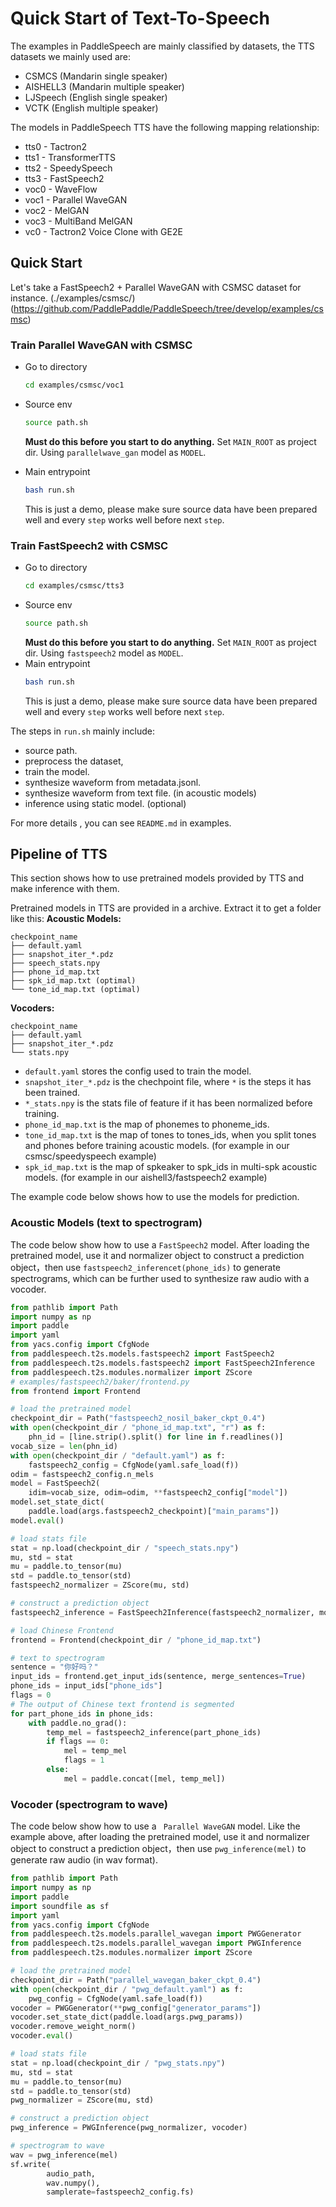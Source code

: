 # Quick Start of Text-To-Speech
The examples in PaddleSpeech are mainly classified by datasets, the TTS datasets we mainly used are:
* CSMCS (Mandarin single speaker)
* AISHELL3 (Mandarin multiple speaker)
* LJSpeech (English single speaker)
* VCTK (English multiple speaker)

The models in PaddleSpeech TTS have the following mapping relationship:
* tts0 - Tactron2
* tts1 - TransformerTTS
* tts2 - SpeedySpeech
* tts3 - FastSpeech2
* voc0 - WaveFlow
* voc1 - Parallel WaveGAN
* voc2 - MelGAN
* voc3 - MultiBand MelGAN
* vc0 - Tactron2 Voice Clone with GE2E

## Quick Start

Let's take a FastSpeech2 + Parallel WaveGAN with CSMSC dataset for instance. (./examples/csmsc/)(https://github.com/PaddlePaddle/PaddleSpeech/tree/develop/examples/csmsc)

### Train Parallel WaveGAN with CSMSC
- Go to directory
    ```bash
    cd examples/csmsc/voc1
    ```
- Source env
    ```bash
    source path.sh
    ```
    **Must do this before you start to do anything.**
    Set `MAIN_ROOT` as project dir. Using `parallelwave_gan` model as `MODEL`.

- Main entrypoint
    ```bash
    bash run.sh
    ```
    This is just a demo, please make sure source data have been prepared well and every `step` works well before next `step`.
### Train FastSpeech2 with CSMSC
- Go to directory
    ```bash
    cd examples/csmsc/tts3
    ```
- Source env
    ```bash
    source path.sh
    ```
    **Must do this before you start to do anything.**
    Set `MAIN_ROOT` as project dir. Using `fastspeech2` model as `MODEL`.
- Main entrypoint
    ```bash
    bash run.sh
    ```
    This is just a demo, please make sure source data have been prepared well and every `step` works well before next `step`.

The steps in `run.sh` mainly include:
- source path.
- preprocess the dataset,
- train the model.
- synthesize waveform from metadata.jsonl.
- synthesize waveform from text file. (in acoustic models)
- inference using static model. (optional)

For more details , you can see `README.md` in examples.

## Pipeline of TTS
This section shows how to use pretrained models provided by TTS and make inference with them.

Pretrained models in TTS are provided in a archive. Extract it to get a folder like this:
**Acoustic Models:**
```text
checkpoint_name
├── default.yaml
├── snapshot_iter_*.pdz
├── speech_stats.npy
├── phone_id_map.txt
├── spk_id_map.txt (optimal)
└── tone_id_map.txt (optimal)
```
**Vocoders:**
```text
checkpoint_name
├── default.yaml  
├── snapshot_iter_*.pdz
└── stats.npy  
```
- `default.yaml` stores the config used to train the model.
- `snapshot_iter_*.pdz` is the chechpoint file, where `*` is the steps it has been trained.
- `*_stats.npy` is the stats file of feature if  it has been normalized before training.
- `phone_id_map.txt` is the map of  phonemes to phoneme_ids.
- `tone_id_map.txt` is the map of  tones to tones_ids, when you split tones and phones before training acoustic models. (for example in our csmsc/speedyspeech example)
- `spk_id_map.txt` is the map of  spkeaker to spk_ids in multi-spk acoustic models. (for example in our aishell3/fastspeech2 example)

The example code below shows how to use the models for prediction.
### Acoustic Models (text to spectrogram)
The code below show how to use a `FastSpeech2` model.  After loading the pretrained model, use it and normalizer object to construct a prediction object，then use `fastspeech2_inferencet(phone_ids)` to generate spectrograms, which can be further used to synthesize raw audio with a vocoder.

```python
from pathlib import Path
import numpy as np
import paddle
import yaml
from yacs.config import CfgNode
from paddlespeech.t2s.models.fastspeech2 import FastSpeech2
from paddlespeech.t2s.models.fastspeech2 import FastSpeech2Inference
from paddlespeech.t2s.modules.normalizer import ZScore
# examples/fastspeech2/baker/frontend.py
from frontend import Frontend

# load the pretrained model
checkpoint_dir = Path("fastspeech2_nosil_baker_ckpt_0.4")
with open(checkpoint_dir / "phone_id_map.txt", "r") as f:
    phn_id = [line.strip().split() for line in f.readlines()]
vocab_size = len(phn_id)
with open(checkpoint_dir / "default.yaml") as f:
    fastspeech2_config = CfgNode(yaml.safe_load(f))
odim = fastspeech2_config.n_mels
model = FastSpeech2(
    idim=vocab_size, odim=odim, **fastspeech2_config["model"])
model.set_state_dict(
    paddle.load(args.fastspeech2_checkpoint)["main_params"])
model.eval()

# load stats file
stat = np.load(checkpoint_dir / "speech_stats.npy")
mu, std = stat
mu = paddle.to_tensor(mu)
std = paddle.to_tensor(std)
fastspeech2_normalizer = ZScore(mu, std)

# construct a prediction object
fastspeech2_inference = FastSpeech2Inference(fastspeech2_normalizer, model)

# load Chinese Frontend
frontend = Frontend(checkpoint_dir / "phone_id_map.txt")

# text to spectrogram
sentence = "你好吗？"
input_ids = frontend.get_input_ids(sentence, merge_sentences=True)
phone_ids = input_ids["phone_ids"]
flags = 0
# The output of Chinese text frontend is segmented
for part_phone_ids in phone_ids:
    with paddle.no_grad():
        temp_mel = fastspeech2_inference(part_phone_ids)
        if flags == 0:
            mel = temp_mel
            flags = 1
        else:
            mel = paddle.concat([mel, temp_mel])
```

### Vocoder (spectrogram to wave)
The code below show how to use a  ` Parallel WaveGAN` model. Like the example above, after loading the pretrained model, use it and normalizer object to construct a prediction object，then use `pwg_inference(mel)` to generate  raw audio (in wav format).

```python
from pathlib import Path
import numpy as np
import paddle
import soundfile as sf
import yaml
from yacs.config import CfgNode
from paddlespeech.t2s.models.parallel_wavegan import PWGGenerator
from paddlespeech.t2s.models.parallel_wavegan import PWGInference
from paddlespeech.t2s.modules.normalizer import ZScore

# load the pretrained model
checkpoint_dir = Path("parallel_wavegan_baker_ckpt_0.4")
with open(checkpoint_dir / "pwg_default.yaml") as f:
    pwg_config = CfgNode(yaml.safe_load(f))
vocoder = PWGGenerator(**pwg_config["generator_params"])
vocoder.set_state_dict(paddle.load(args.pwg_params))
vocoder.remove_weight_norm()
vocoder.eval()

# load stats file
stat = np.load(checkpoint_dir / "pwg_stats.npy")
mu, std = stat
mu = paddle.to_tensor(mu)
std = paddle.to_tensor(std)
pwg_normalizer = ZScore(mu, std)

# construct a prediction object
pwg_inference = PWGInference(pwg_normalizer, vocoder)

# spectrogram to wave
wav = pwg_inference(mel)
sf.write(
        audio_path,
        wav.numpy(),
        samplerate=fastspeech2_config.fs)
```
